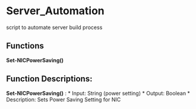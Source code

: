 # Server_Automation
script to automate server build process

## Functions
__Set-NICPowerSaving()__

## Function Descriptions:
__Set-NICPowerSaving()__ :
    * Input: String (power setting)
    * Output: Boolean
    * Description: Sets Power Saving Setting for NIC
